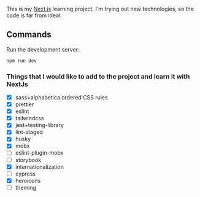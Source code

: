 This is my [Next.js](https://nextjs.org/) learning project, I'm trying out new technologies, so the code is far from ideal.

## Commands

Run the development server:

```bash
npm run dev
```

### Things that I would like to add to the project and learn it with NextJs

- [x] sass+alphabetica ordered CSS rules
- [x] prettier
- [x] eslint
- [x] tailwindcss
- [x] jest+testing-library
- [x] lint-staged
- [x] husky
- [x] mobx
- [ ] eslint-plugin-mobx
- [ ] storybook
- [x] internationalization
- [ ] cypress
- [x] heroicons
- [ ] theming
